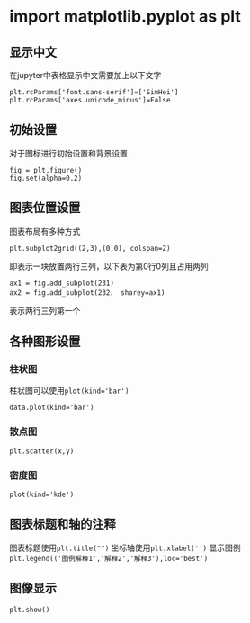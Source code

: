 # import matplotlib.pyplot as plt

## 显示中文
在jupyter中表格显示中文需要加上以下文字
```
plt.rcParams['font.sans-serif']=['SimHei']
plt.rcParams['axes.unicode_minus']=False
```

## 初始设置
对于图标进行初始设置和背景设置
```
fig = plt.figure()
fig.set(alpha=0.2)
```

## 图表位置设置
图表布局有多种方式
```
plt.subplot2grid((2,3),(0,0), colspan=2)
```
即表示一块放置两行三列，以下表为第0行0列且占用两列
```
ax1 = fig.add_subplot(231)
ax2 = fig.add_subplot(232， sharey=ax1)
```
表示两行三列第一个

## 各种图形设置
### 柱状图
柱状图可以使用`plot(kind='bar')`
```
data.plot(kind='bar')
```
### 散点图
`plt.scatter(x,y)`
### 密度图
`plot(kind='kde')`

## 图表标题和轴的注释
图表标题使用`plt.title("")`
坐标轴使用`plt.xlabel('')`
显示图例`plt.legend(('图例解释1','解释2','解释3'),loc='best')`

## 图像显示
`plt.show()`